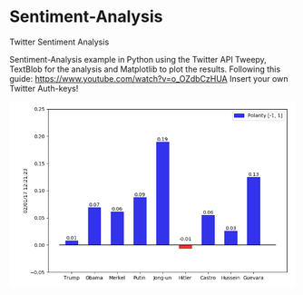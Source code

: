 # Sentiment-Analysis
Twitter Sentiment Analysis 

Sentiment-Analysis example in Python using the Twitter API Tweepy, TextBlob for the analysis and Matplotlib to plot the results.
Following this guide: https://www.youtube.com/watch?v=o_OZdbCzHUA
Insert your own Twitter Auth-keys!

![alt tag](https://github.com/F-Serra/Sentiment-Analysis/blob/master/Sent2.png)

